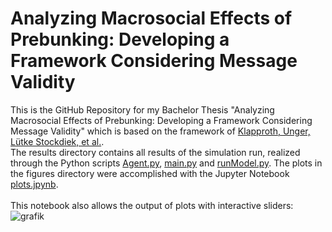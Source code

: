 # Analyzing Macrosocial Effects of Prebunking: Developing a Framework Considering Message Validity
This is the GitHub Repository for my Bachelor Thesis "Analyzing Macrosocial Effects of Prebunking: Developing a Framework Considering Message Validity" which is based on the framework of [Klapproth, Unger, Lütke Stockdiek, et al.](https://github.com/mshunger/prebunking_HICSS/tree/main). <br>
The results directory contains all results of the simulation run, realized through the Python scripts [Agent.py](https://github.com/bastwu/prebunking_simulation/blob/main/Agent.py), [main.py](https://github.com/bastwu/prebunking_simulation/blob/main/main.py) and [runModel.py](https://github.com/bastwu/prebunking_simulation/blob/main/runModel.py). The plots in the figures directory were accomplished with the Jupyter Notebook [plots.jpynb](https://github.com/bastwu/prebunking_simulation/blob/main/plots.ipynb). <br>
<br>
This notebook also allows the output of plots with interactive sliders: <br>
![grafik](https://github.com/user-attachments/assets/cfb8a678-d839-4f76-b847-be189e643076)

